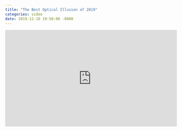 ```yaml
---
title: "The Best Optical Illusion of 2019"
categories: video
date: 2019-12-16 19:50:00 -0000
---
```


<div><iframe width="560" height="315" src="https://www.youtube-nocookie.com/embed/HC0GGkNZPgs" frameborder="0" allow="accelerometer; autoplay; encrypted-media; gyroscope; picture-in-picture" allowfullscreen></iframe></div>
